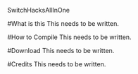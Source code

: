 SwitchHacksAllInOne

#What is this
This needs to be written.

#How to Compile
This needs to be written.

#Download
This needs to be written.

#Credits
This needs to be written.
